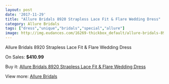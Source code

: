 ```yaml
---
layout: post
date: '2017-11-29'
title: "Allure Bridals 8920 Strapless Lace Fit & Flare Wedding Dress"
category: Allure Bridals
tags: ["dress","unique","bridals","special","allure"]
image: http://img.eudances.com/16269-thickbox_default/allure-bridals-8920-strapless-lace-fit-flare-wedding-dress.jpg
---
```

Allure Bridals 8920 Strapless Lace Fit & Flare Wedding Dress

On Sales: **$410.99**
<a href="https://www.eudances.com/en/allure-bridals/4779-allure-bridals-8920-strapless-lace-fit-flare-wedding-dress.html"><amp-img layout="responsive" width="600" height="600" src="//img.eudances.com/16269-thickbox_default/allure-bridals-8920-strapless-lace-fit-flare-wedding-dress.jpg" alt="Allure Bridals 8920 Strapless Lace Fit & Flare Wedding Dress 0" /></a>
<a href="https://www.eudances.com/en/allure-bridals/4779-allure-bridals-8920-strapless-lace-fit-flare-wedding-dress.html"><amp-img layout="responsive" width="600" height="600" src="//img.eudances.com/16271-thickbox_default/allure-bridals-8920-strapless-lace-fit-flare-wedding-dress.jpg" alt="Allure Bridals 8920 Strapless Lace Fit & Flare Wedding Dress 1" /></a>
<a href="https://www.eudances.com/en/allure-bridals/4779-allure-bridals-8920-strapless-lace-fit-flare-wedding-dress.html"><amp-img layout="responsive" width="600" height="600" src="//img.eudances.com/16270-thickbox_default/allure-bridals-8920-strapless-lace-fit-flare-wedding-dress.jpg" alt="Allure Bridals 8920 Strapless Lace Fit & Flare Wedding Dress 2" /></a>

Buy it: [Allure Bridals 8920 Strapless Lace Fit & Flare Wedding Dress](https://www.eudances.com/en/allure-bridals/4779-allure-bridals-8920-strapless-lace-fit-flare-wedding-dress.html "Allure Bridals 8920 Strapless Lace Fit & Flare Wedding Dress")

View more: [Allure Bridals](https://www.eudances.com/en/2-allure-bridals "Allure Bridals")